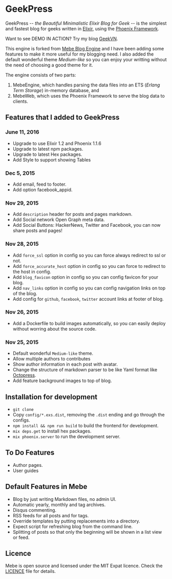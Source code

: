 # GeekPress


GeekPress -- _the Beautiful Minimalistic Elixir Blog for Geek_ -- is the simplest and fastest blog for geeks written in [Elixir](https://elixir-lang.org),
using the [Phoenix Framework](http://www.phoenixframework.org/).

Want to see DEMO IN ACTION? Try my blog [GeekVN](https://geekvn.com).

This engine is forked from [Mebe Blog Engine](https://blog.nytsoi.net/mebe) and I have been adding some features to make it more useful for my blogging need. I also added the default wonderful theme _Medium-like_ so you can enjoy your writting without the need of choosing a good theme for it.

The engine consists of two parts:

1. MebeEngine, which handles parsing the data files into an ETS (_Erlang Term Storage_) in-memory database, and
2. MebeWeb, which uses the Phoenix Framework to serve the blog data to clients.

## Features that I added to GeekPress

### June 11, 2016
* Upgrade to use Elixir 1.2 and Phoenix 1.1.6
* Upgrade to latest npm packages.
* Upgrade to latest Hex packages.
* Add Style to support showing Tables

### Dec 5, 2015
* Add email, feed to footer.
* Add option facebook_appid.

### Nov 29, 2015
* Add `description` header for posts and pages markdown.
* Add Social network Open Graph meta data.
* Add Social Buttons: HackerNews, Twitter and Facebook, you can now share posts and pages!

### Nov 28, 2015
* Add `force_ssl` option in config so you can force always redirect to ssl or not.
* Add `force_accurate_host` option in config so you can force to redirect to the host in config.
* Add `blog_favicon` option in config so you can config favicon for your blog.
* Add `nav_links` option in config so you can config navigation links on top of the blog.
* Add config for `github`, `facebook`, `twitter` account links at footer of blog.

### Nov 26, 2015
* Add a Dockerfile to build images automatically, so you can easily deploy without worring about the source code.

### Nov 25, 2015
* Default wonderful `Medium-like` theme.
* Allow multiple authors to contributes
* Show author information in each post with avatar.
* Change the structure of markdown parser to be like Yaml format like [Octopress](http://octopress.org/docs/blogging/).
* Add feature background images to top of blog.

## Installation for development

* `git clone`
* Copy `config/*.exs.dist`, removing the `.dist` ending and go through the configs.
* `npm install && npm run build` to build the frontend for development.
* `mix deps.get` to install hex packages.
* `mix phoenix.server` to run the development server.

## To Do Features

* Author pages.
* User guides

## Default Features in Mebe

* Blog by just writing Markdown files, no admin UI.
* Automatic yearly, monthly and tag archives.
* Disqus commenting.
* RSS feeds for all posts and for tags.
* Override templates by putting replacements into a directory.
* Expect script for refreshing blog from the command line.
* Splitting of posts so that only the beginning will be shown in a list view or feed.


## Licence

Mebe is open source and licensed under the MIT Expat licence. Check the [LICENCE](LICENCE) file for details.
